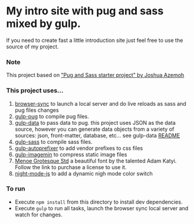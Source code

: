 # My intro site with pug and sass mixed by gulp.

If you need to create fast a little introduction site just feel free to use the source of my project.

### Note

This project based on ["Pug and Sass starter project" by Joshua Azemoh](https://github.com/azemoh/gulp-pug-sass-seed/)

### This project uses...

1. [browser-sync](https://github.com/browsersync/browser-sync) to launch a local server and do live reloads as sass and pug files changes
2. [gulp-pug](https://github.com/jamen/gulp-pug) to compile pug files.
3. [gulp-data](https://github.com/colynb/gulp-data) to pass data to pug. this project uses JSON as the data source, however you can generate data objects from a variety of sources: json, front-matter, database, etc... see gulp-data [README](https://github.com/colynb/gulp-data)
4. [gulp-sass](https://github.com/dlmanning/gulp-sass) to compile sass files.
5. [gulp-autoprefixer](https://github.com/sindresorhus/gulp-autoprefixer) to add vendor prefixes to css files
5. [gulp-imagemin](https://github.com/sindresorhus/gulp-imagemin) to compress static image files
6. [Menoe Grotesque Std](http://www.hungarumlaut.com/typefaces/menoe.html) a beautiful font by the talented Adam Katyi. Follow the link to purchase a license to use it.
5. [night-mode-js](https://github.com/cuddlecheek/night-mode-js) to add a dynamic nigh mode color switch


### To run
- Execute `npm install` from this directory to install dev dependencies.
- Execute `gulp` to run all tasks, launch the browser sync local server and watch for changes.
